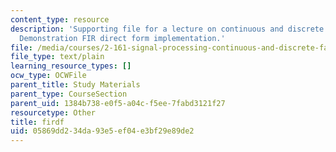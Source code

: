 ```yaml
---
content_type: resource
description: 'Supporting file for a lecture on continuous and discrete signal processing:
  Demonstration FIR direct form implementation.'
file: /media/courses/2-161-signal-processing-continuous-and-discrete-fall-2008/05869dd234da93e5ef04e3bf29e89de2_firdf.m
file_type: text/plain
learning_resource_types: []
ocw_type: OCWFile
parent_title: Study Materials
parent_type: CourseSection
parent_uid: 1384b738-e0f5-a04c-f5ee-7fabd3121f27
resourcetype: Other
title: firdf
uid: 05869dd2-34da-93e5-ef04-e3bf29e89de2
---
```

